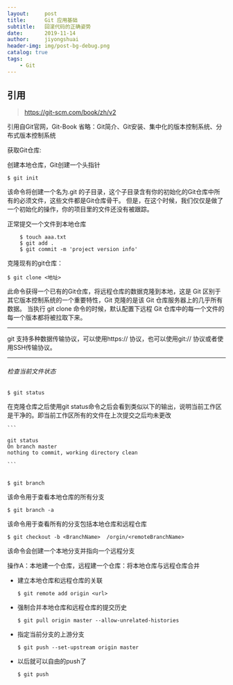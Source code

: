 ```yaml
---
layout:     post
title:      Git 应用基础
subtitle:   回滚代码的正确姿势
date:       2019-11-14
author:     jiyongshuai
header-img: img/post-bg-debug.png
catalog: true
tags:
    - Git
---
```


## 引用
> https://git-scm.com/book/zh/v2

引用自Git官网，Git-Book
省略：Git简介、Git安装、集中化的版本控制系统、分布式版本控制系统

获取Git仓库:

创建本地仓库，Git创建一个头指针

    $ git init

该命令将创建一个名为.git 的子目录，这个子目录含有你的初始化的Git仓库中所有的必须文件，这些文件都是Git仓库骨干。 但是，在这个时候，我们仅仅是做了一个初始化的操作，你的项目里的文件还没有被跟踪。

正常提交一个文件到本地仓库

```
    $ touch aaa.txt
    $ git add .
    $ git commit -m 'project version info'        
```

克隆现有的git仓库：

    $ git clone <地址>
    
此命令获得一个已有的Git仓库，将远程仓库的数据克隆到本地，这是 Git 区别于其它版本控制系统的一个重要特性，Git 克隆的是该 Git 仓库服务器上的几乎所有数据。 
当执行 git clone 命令的时候，默认配置下远程 Git 仓库中的每一个文件的每一个版本都将被拉取下来。

---

git 支持多种数据传输协议，可以使用https:// 协议，也可以使用git:// 协议或者使用SSH传输协议。

---

###### 检查当前文件状态

    $ git status
    
在克隆仓库之后使用git status命令之后会看到类似以下的输出，说明当前工作区是干净的。即当前工作区所有的文件在上次提交之后均未更改

    ```
    
    git status
    On branch master
    nothing to commit, working directory clean
    
    ```


    $ git branch

该命令用于查看本地仓库的所有分支

    $ git branch -a

该命令用于查看所有的分支包括本地仓库和远程仓库

    $ git checkout -b <BranchName>  /orgin/<remoteBranchName>
    
该命令会创建一个本地分支并指向一个远程分支


操作A：本地建一个仓库，远程建一个仓库：将本地仓库与远程仓库合并

* 建立本地仓库和远程仓库的关联

      $ git remote add origin <url>

* 强制合并本地仓库和远程仓库的提交历史

      $ git pull origin master --allow-unrelated-histories    

* 指定当前分支的上游分支

      $ git push --set-upstream origin master

* 以后就可以自由的push了

      $ git push
